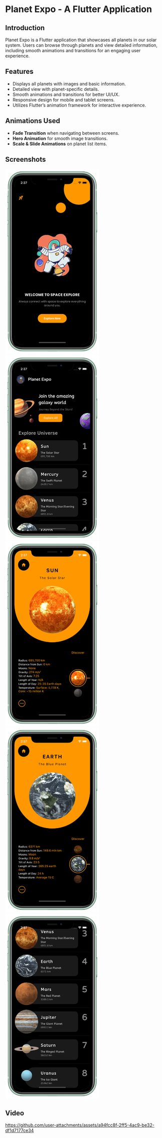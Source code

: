 # Planet Expo - A Flutter Application

## Introduction
Planet Expo is a Flutter application that showcases all planets in our solar system. Users can browse through planets and view detailed information, including smooth animations and transitions for an engaging user experience.

## Features
- Displays all planets with images and basic information.
- Detailed view with planet-specific details.
- Smooth animations and transitions for better UI/UX.
- Responsive design for mobile and tablet screens.
- Utilizes Flutter’s animation framework for interactive experience.

## Animations Used
- **Fade Transition** when navigating between screens.
- **Hero Animation** for smooth image transitions.
- **Scale & Slide Animations** on planet list items.

## Screenshots

<div align="left">
   
<img src= "https://github.com/Zimil-Patel/planet_expo/blob/main/snaps/snap1-portrait.png" height = 590 width = 300> 
<img src= "https://github.com/Zimil-Patel/planet_expo/blob/main/snaps/snap2-portrait.png" height = 590 width = 300> 
<img src= "https://github.com/Zimil-Patel/planet_expo/blob/main/snaps/snap3-portrait.png" height = 590 width = 300> 
<img src= "https://github.com/Zimil-Patel/planet_expo/blob/main/snaps/snap4-portrait.png" height = 590 width = 300> 
<img src= "https://github.com/Zimil-Patel/planet_expo/blob/main/snaps/snap5-portrait.png" height = 590 width = 300> 

</div>


## Video


https://github.com/user-attachments/assets/a94fcc8f-2ff5-4ac9-be32-df1d7177ce34

